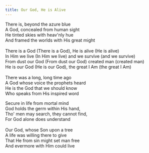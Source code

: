 ```yaml
---
title: Our God, He is Alive
---
```

There is, beyond the azure blue\
A God, concealed from human sight\
He tinted skies with heav'nly hue\
And framed the worlds with His great might\
\
There is a God (There is a God), He is alive (He is alive)\
In Him we live (In Him we live) and we survive (and we survive)\
From dust our God (From dust our God) created man (created man)\
He is our God (He is our God), the great I Am (the great I Am)\
\
There was a long, long time ago\
A God whose voice the prophets heard\
He is the God that we should know\
Who speaks from His inspired word

Secure in life from mortal mind\
God holds the germ within His hand,\
Tho' men may search, they cannot find,\
For God alone does understand\
\
Our God, whose Son upon a tree\
A life was willing there to give\
That He from sin might set man free\
And evermore with Him could live